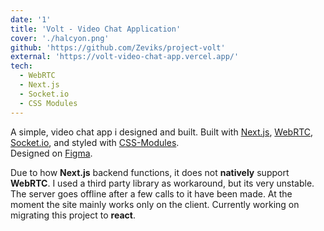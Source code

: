 ```yaml
---
date: '1'
title: 'Volt - Video Chat Application'
cover: './halcyon.png'
github: 'https://github.com/Zeviks/project-volt'
external: 'https://volt-video-chat-app.vercel.app/'
tech:
  - WebRTC
  - Next.js
  - Socket.io
  - CSS Modules
---
```


A simple, video chat app i designed and built. Built with [Next.js](https://code.visualstudio.com/), [WebRTC](https://reactjs.org/), [Socket.io](https://axios-http.com/docs/intro), and styled with [CSS-Modules](https://www.npmjs.com/).</br> Designed on [Figma](https://www.figma.com/).

Due to how **Next.js** backend functions, it does not **natively** support **WebRTC**. I used a third party library as workaround, but its very unstable. The server goes offline after a few calls to it have been made. At the moment the site mainly works only on the client. Currently working on migrating this project to **react**.
